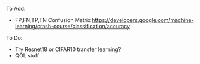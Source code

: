 To Add:

* FP,FN,TP,TN Confusion Matrix
https://developers.google.com/machine-learning/crash-course/classification/accuracy

To Do:

* Try Resnet18 or CIFAR10 transfer learning?
* QOL stuff